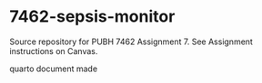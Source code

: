 # 7462-sepsis-monitor

Source repository for PUBH 7462 Assignment 7. See Assignment instructions on Canvas.

quarto document made
